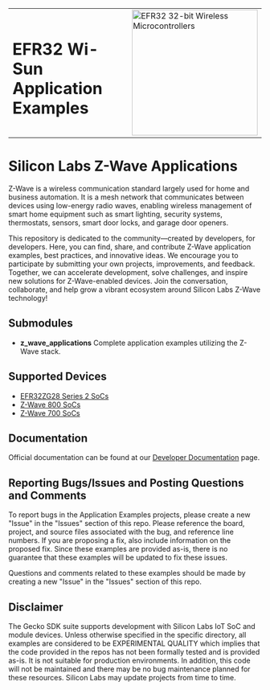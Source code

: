 <table border="0">
  <tr>
    <td align="left" valign="middle">
      <h1>EFR32 Wi-Sun Application Examples</h1>
    </td>
    <td align="left" valign="middle">
      <a href="https://www.silabs.com/wireless/z-wave">
        <img src="http://pages.silabs.com/rs/634-SLU-379/images/WGX-transparent.png"  title="Silicon Labs Gecko and Wireless Gecko MCUs" alt="EFR32 32-bit Wireless Microcontrollers" width="250"/>
      </a>
    </td>
  </tr>
</table>

# Silicon Labs Z-Wave Applications #

Z-Wave is a wireless communication standard largely used for home and business automation. It is a mesh network that communicates between devices using low-energy radio waves, enabling wireless management of smart home equipment such as smart lighting, security systems, thermostats, sensors, smart door locks, and garage door openers.

This repository is dedicated to the community—created by developers, for developers. Here, you can find, share, and contribute Z-Wave application examples, best practices, and innovative ideas. We encourage you to participate by submitting your own projects, improvements, and feedback. Together, we can accelerate development, solve challenges, and inspire new solutions for Z-Wave-enabled devices. Join the conversation, collaborate, and help grow a vibrant ecosystem around Silicon Labs Z-Wave technology!

## Submodules ##

- **z_wave_applications**
  Complete application examples utilizing the Z-Wave stack.

## Supported Devices ##

- [EFR32ZG28 Series 2 SoCs](https://www.silabs.com/wireless/z-wave/efr32zg28-z-wave-800-socs)
- [Z-Wave 800 SoCs](https://www.silabs.com/wireless/z-wave/800-series-modem-soc)
- [Z-Wave 700 SoCs](https://www.silabs.com/wireless/z-wave/700-series-modem-soc)

## Documentation ##

Official documentation can be found at our [Developer Documentation](https://docs.silabs.com/z-wave/latest) page.

## Reporting Bugs/Issues and Posting Questions and Comments ##

To report bugs in the Application Examples projects, please create a new "Issue" in the "Issues" section of this repo. Please reference the board, project, and source files associated with the bug, and reference line numbers. If you are proposing a fix, also include information on the proposed fix. Since these examples are provided as-is, there is no guarantee that these examples will be updated to fix these issues.

Questions and comments related to these examples should be made by creating a new "Issue" in the "Issues" section of this repo.

## Disclaimer ##

The Gecko SDK suite supports development with Silicon Labs IoT SoC and module devices. Unless otherwise specified in the specific directory, all examples are considered to be EXPERIMENTAL QUALITY which implies that the code provided in the repos has not been formally tested and is provided as-is.  It is not suitable for production environments.  In addition, this code will not be maintained and there may be no bug maintenance planned for these resources. Silicon Labs may update projects from time to time.
